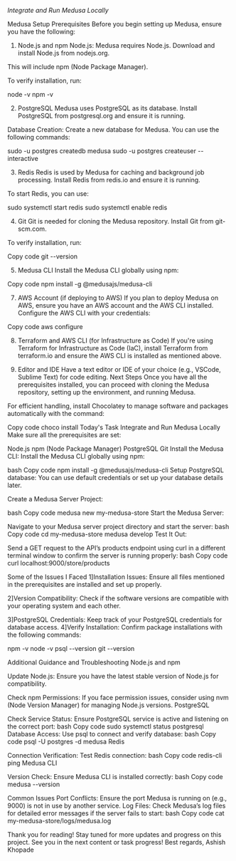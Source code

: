 *Integrate and Run Medusa Locally*

Medusa Setup
Prerequisites
Before you begin setting up Medusa, ensure you have the following:

1. Node.js and npm
Node.js: Medusa requires Node.js. Download and install Node.js from nodejs.org.

This will include npm (Node Package Manager).

To verify installation, run:


node -v
npm -v

2. PostgreSQL
Medusa uses PostgreSQL as its database. Install PostgreSQL from postgresql.org and ensure it is running.

Database Creation: Create a new database for Medusa. You can use the following commands:

sudo -u postgres createdb medusa
sudo -u postgres createuser --interactive


3. Redis
Redis is used by Medusa for caching and background job processing. Install Redis from redis.io and ensure it is running.

To start Redis, you can use:


sudo systemctl start redis
sudo systemctl enable redis


4. Git
Git is needed for cloning the Medusa repository. Install Git from git-scm.com.

To verify installation, run:


Copy code
git --version

5. Medusa CLI
Install the Medusa CLI globally using npm:

Copy code
npm install -g @medusajs/medusa-cli


7. AWS Account (if deploying to AWS)
If you plan to deploy Medusa on AWS, ensure you have an AWS account and the AWS CLI installed. Configure the AWS CLI with your credentials:

Copy code
aws configure

8. Terraform and AWS CLI (for Infrastructure as Code)
If you're using Terraform for Infrastructure as Code (IaC), install Terraform from terraform.io and ensure the AWS CLI is installed as mentioned above.


10. Editor and IDE
Have a text editor or IDE of your choice (e.g., VSCode, Sublime Text) for code editing.
Next Steps
Once you have all the prerequisites installed, you can proceed with cloning the Medusa repository, setting up the environment, and running Medusa.

For efficient handling, install Chocolatey to manage software and packages automatically with the command:


Copy code
choco install <package-name>
Today's Task
Integrate and Run Medusa Locally
Make sure all the prerequisites are set:

Node.js
npm (Node Package Manager)
PostgreSQL
Git
Install the Medusa CLI: Install the Medusa CLI globally using npm:

bash
Copy code
npm install -g @medusajs/medusa-cli
Setup PostgreSQL database: You can use default credentials or set up your database details later.

Create a Medusa Server Project:

bash
Copy code
medusa new my-medusa-store
Start the Medusa Server:

Navigate to your Medusa server project directory and start the server:
bash
Copy code
cd my-medusa-store
medusa develop
Test It Out:

Send a GET request to the API’s products endpoint using curl in a different terminal window to confirm the server is running properly:
bash
Copy code
curl localhost:9000/store/products


Some of the Issues I Faced
1]Installation Issues: Ensure all files mentioned in the prerequisites are installed and set up properly.

2]Version Compatibility: Check if the software versions are compatible with your operating system and each other.

3]PostgreSQL Credentials: Keep track of your PostgreSQL credentials for database access.
4]Verify Installation: Confirm package installations with the following commands:



npm -v
node -v
psql --version
git --version


Additional Guidance and Troubleshooting
Node.js and npm

Update Node.js: Ensure you have the latest stable version of Node.js for compatibility.

Check npm Permissions: If you face permission issues, consider using nvm (Node Version Manager) for managing Node.js versions.
PostgreSQL

Check Service Status: Ensure PostgreSQL service is active and listening on the correct port:
bash
Copy code
sudo systemctl status postgresql
Database Access: Use psql to connect and verify database:
bash
Copy code
psql -U postgres -d medusa
Redis

Connection Verification: Test Redis connection:
bash
Copy code
redis-cli ping
Medusa CLI

Version Check: Ensure Medusa CLI is installed correctly:
bash
Copy code
medusa --version

Common Issues
Port Conflicts: Ensure the port Medusa is running on (e.g., 9000) is not in use by another service.
Log Files: Check Medusa’s log files for detailed error messages if the server fails to start:
bash
Copy code
cat my-medusa-store/logs/medusa.log


Thank you for reading! Stay tuned for more updates and progress on this project.
See you in the next content or task progress!
Best regards,
Ashish Khopade


  
